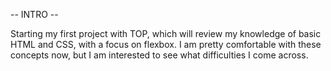 -- INTRO --

Starting my first project with TOP, which will review my knowledge of basic HTML and CSS, with a focus on flexbox. I am pretty comfortable with these concepts now, but I am interested to see what difficulties I come across.
